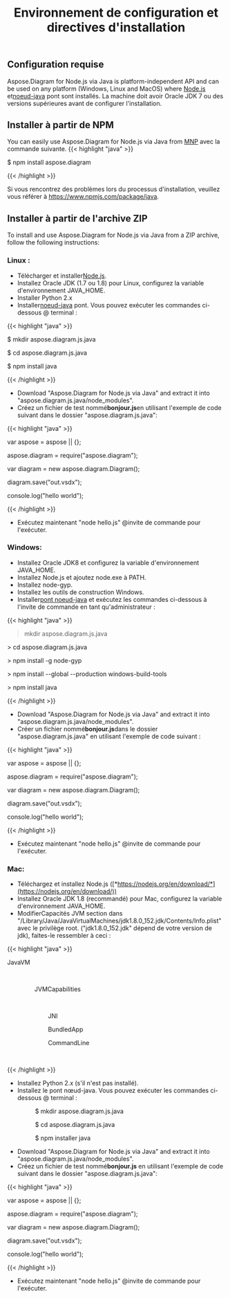 ﻿---
title: Environnement de configuration et directives d'installation
second_title: Aspose.Diagram for Node.js via Java
type: docs
weight: 20
url: /fr/nodejsjava/setup-environment-and-installation-guidelines/
aliases: [/java/aspose-diagram-for-nodejs-via-java-system-requirements/, /nodejsjava/system-requirements/]
keywords: nodejs, visio, instal
description: Visio Diagram Node.js est indépendant de la plate-forme API et peut être utilisé sur n'importe quelle plate-forme (Windows, Linux et MacOS) où Node.js et le pont node-java sont installés. Il peut être installé à partir des archives NPM et ZIP
---
## **Configuration requise**
Aspose.Diagram for Node.js via Java is platform-independent API and can be used on any platform (Windows, Linux and MacOS) where [Node.js](https://nodejs.org/en/download/) et[noeud-java](https://github.com/joeferner/node-java) pont sont installés. La machine doit avoir Oracle JDK 7 ou des versions supérieures avant de configurer l'installation.
## **Installer à partir de NPM**
You can easily use Aspose.Diagram for Node.js via Java from [MNP](https://www.npmjs.com/package/aspose.diagram) avec la commande suivante.
{{< highlight "java" >}}

 $ npm install aspose.diagram

{{< /highlight >}}

Si vous rencontrez des problèmes lors du processus d'installation, veuillez vous référer à https://www.npmjs.com/package/java.

## **Installer à partir de l'archive ZIP**
To install and use Aspose.Diagram for Node.js via Java from a ZIP archive, follow the following instructions:
### **Linux :**
-  Télécharger et installer[Node.js](https://nodejs.org/en/download/).
- Installez Oracle JDK (1.7 ou 1.8) pour Linux, configurez la variable d'environnement JAVA_HOME.
- Installer Python 2.x
-  Installer[noeud-java](https://github.com/joeferner/node-java) pont. Vous pouvez exécuter les commandes ci-dessous @ terminal :



{{< highlight "java" >}}

 $ mkdir aspose.diagram.js.java

$ cd aspose.diagram.js.java

$ npm install java

{{< /highlight >}}



- Download "Aspose.Diagram for Node.js via Java" and extract it into "aspose.diagram.js.java/node_modules".
- Créez un fichier de test nommé**bonjour.js**en utilisant l'exemple de code suivant dans le dossier "aspose.diagram.js.java":

{{< highlight "java" >}}

 var aspose = aspose || {};

aspose.diagram = require("aspose.diagram");

var diagram = new aspose.diagram.Diagram();

diagram.save("out.vsdx");

console.log("hello world");

{{< /highlight >}}

- Exécutez maintenant "node hello.js" @invite de commande pour l'exécuter.
### **Windows:**
- Installez Oracle JDK8 et configurez la variable d'environnement JAVA_HOME.
- Installez Node.js et ajoutez node.exe à PATH.
- Installez node-gyp.
- Installez les outils de construction Windows.
-  Installer[pont noeud-java](https://www.npmjs.com/package/java) et exécutez les commandes ci-dessous à l'invite de commande en tant qu'administrateur :



{{< highlight "java" >}}

 > mkdir aspose.diagram.js.java

\> cd aspose.diagram.js.java

\> npm install -g node-gyp

\> npm install --global --production windows-build-tools

\> npm install java

{{< /highlight >}}

- Download "Aspose.Diagram for Node.js via Java" and extract it into "aspose.diagram.js.java/node_modules".
-  Créer un fichier nommé**bonjour.js**dans le dossier "aspose.diagram.js.java" en utilisant l'exemple de code suivant :

{{< highlight "java" >}}

 var aspose = aspose || {};

aspose.diagram = require("aspose.diagram");

var diagram = new aspose.diagram.Diagram();

diagram.save("out.vsdx");

console.log("hello world");

{{< /highlight >}}

- Exécutez maintenant "node hello.js" @invite de commande pour l'exécuter.
### **Mac:**
- Téléchargez et installez Node.js ([*https://nodejs.org/en/download/*](https://nodejs.org/en/download/))
- Installez Oracle JDK 1.8 (recommandé) pour Mac, configurez la variable d'environnement JAVA_HOME.
-  Modifier<key>Capacités JVM</key> section dans "/Library/Java/JavaVirtualMachines/jdk1.8.0_152.jdk/Contents/Info.plist" avec le privilège root. ("jdk1.8.0_152.jdk" dépend de votre version de jdk), faites-le ressembler à ceci :



{{< highlight "java" >}}

 <key>JavaVM</key>

        <dict>

                <key>JVMCapabilities</key>

                <array>

                        <string>JNI</string>

                        <string>BundledApp</string>

                        <string>CommandLine</string>

                </array>

{{< /highlight >}}



- Installez Python 2.x (s'il n'est pas installé).
- Installez le pont nœud-java. Vous pouvez exécuter les commandes ci-dessous @ terminal :

`         `$ mkdir aspose.diagram.js.java

`         `$ cd aspose.diagram.js.java

`         `$ npm installer java

- Download "Aspose.Diagram for Node.js via Java" and extract it into "aspose.diagram.js.java/node_modules".
-  Créez un fichier de test nommé**bonjour.js** en utilisant l'exemple de code suivant dans le dossier "aspose.diagram.js.java":

{{< highlight "java" >}}

 var aspose = aspose || {};

aspose.diagram = require("aspose.diagram");

var diagram = new aspose.diagram.Diagram();

diagram.save("out.vsdx");

console.log("hello world");

{{< /highlight >}}

- Exécutez maintenant "node hello.js" @invite de commande pour l'exécuter.


